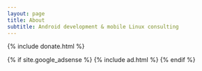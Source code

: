 ```yaml
---
layout: page
title: About
subtitle: Android development & mobile Linux consulting
---
```


{% include donate.html %}

{% if site.google_adsense %}
{% include ad.html %}
{% endif %}

